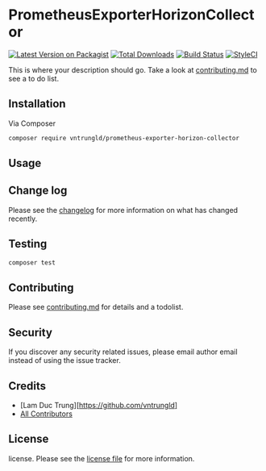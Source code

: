 # PrometheusExporterHorizonCollector

[![Latest Version on Packagist][ico-version]][link-packagist]
[![Total Downloads][ico-downloads]][link-downloads]
[![Build Status][ico-travis]][link-travis]
[![StyleCI][ico-styleci]][link-styleci]

This is where your description should go. Take a look at [contributing.md](contributing.md) to see a to do list.

## Installation

Via Composer

```bash
composer require vntrungld/prometheus-exporter-horizon-collector
```

## Usage

## Change log

Please see the [changelog](changelog.md) for more information on what has changed recently.

## Testing

```bash
composer test
```

## Contributing

Please see [contributing.md](contributing.md) for details and a todolist.

## Security

If you discover any security related issues, please email author email instead of using the issue tracker.

## Credits

- [Lam Duc Trung][https://github.com/vntrungld]
- [All Contributors][link-contributors]

## License

license. Please see the [license file](license.md) for more information.

[ico-version]: https://img.shields.io/packagist/v/vntrungld/prometheus-exporter-horizon-collector.svg?style=flat-square
[ico-downloads]: https://img.shields.io/packagist/dt/vntrungld/prometheus-exporter-horizon-collector.svg?style=flat-square
[ico-travis]: https://img.shields.io/travis/vntrungld/prometheus-exporter-horizon-collector/master.svg?style=flat-square
[ico-styleci]: https://styleci.io/repos/12345678/shield

[link-packagist]: https://packagist.org/packages/vntrungld/prometheus-exporter-horizon-collector
[link-downloads]: https://packagist.org/packages/vntrungld/prometheus-exporter-horizon-collector
[link-travis]: https://travis-ci.org/vntrungld/prometheus-exporter-horizon-collector
[link-styleci]: https://styleci.io/repos/12345678
[link-author]: https://github.com/vntrungld
[link-contributors]: ../../contributors
